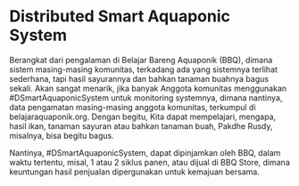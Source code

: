 # Distributed Smart Aquaponic System

Berangkat dari pengalaman di Belajar Bareng Aquaponik (BBQ), dimana sistem masing-masing komunitas, terkadang ada yang sistemnya terlihat sederhana, tapi hasil sayurannya dan bahkan tanaman buahnya bagus sekali. Akan sangat menarik, jika banyak Anggota komunitas menggunakan #DSmartAquaponicSystem untuk monitoring systemnya, dimana nantinya, data pengamatan masing-masing anggota komunitas, terkumpul di belajaraquaponik.org. Dengan begitu, Kita dapat mempelajari, mengapa, hasil ikan, tanaman sayuran atau bahkan tanaman buah, Pakdhe Rusdy, misalnya, bisa begitu bagus. 

Nantinya, #DSmartAquaponicSystem, dapat dipinjamkan oleh BBQ, dalam waktu tertentu, misal, 1 atau 2 siklus panen, atau dijual di BBQ Store, dimana keuntungan hasil penjualan dipergunakan untuk kemajuan bersama. 
